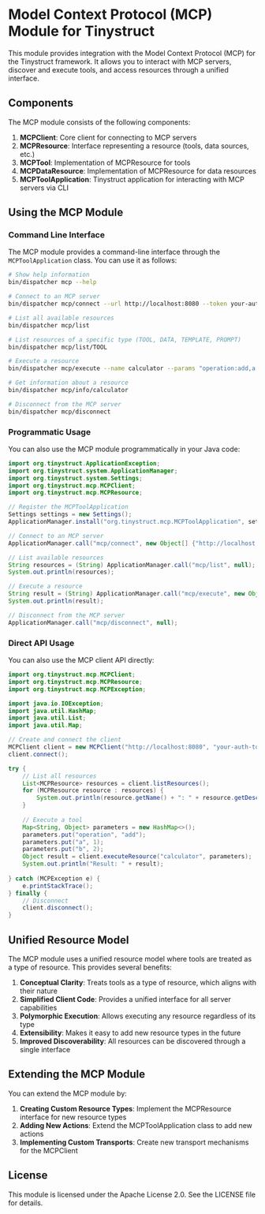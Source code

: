 # Model Context Protocol (MCP) Module for Tinystruct

This module provides integration with the Model Context Protocol (MCP) for the Tinystruct framework. It allows you to interact with MCP servers, discover and execute tools, and access resources through a unified interface.

## Components

The MCP module consists of the following components:

1. **MCPClient**: Core client for connecting to MCP servers
2. **MCPResource**: Interface representing a resource (tools, data sources, etc.)
3. **MCPTool**: Implementation of MCPResource for tools
4. **MCPDataResource**: Implementation of MCPResource for data resources
5. **MCPToolApplication**: Tinystruct application for interacting with MCP servers via CLI

## Using the MCP Module

### Command Line Interface

The MCP module provides a command-line interface through the `MCPToolApplication` class. You can use it as follows:

```bash
# Show help information
bin/dispatcher mcp --help

# Connect to an MCP server
bin/dispatcher mcp/connect --url http://localhost:8080 --token your-auth-token

# List all available resources
bin/dispatcher mcp/list

# List resources of a specific type (TOOL, DATA, TEMPLATE, PROMPT)
bin/dispatcher mcp/list/TOOL

# Execute a resource
bin/dispatcher mcp/execute --name calculator --params "operation:add,a:1,b:2"

# Get information about a resource
bin/dispatcher mcp/info/calculator

# Disconnect from the MCP server
bin/dispatcher mcp/disconnect
```

### Programmatic Usage

You can also use the MCP module programmatically in your Java code:

```java
import org.tinystruct.ApplicationException;
import org.tinystruct.system.ApplicationManager;
import org.tinystruct.system.Settings;
import org.tinystruct.mcp.MCPClient;
import org.tinystruct.mcp.MCPResource;

// Register the MCPToolApplication
Settings settings = new Settings();
ApplicationManager.install("org.tinystruct.mcp.MCPToolApplication", settings);

// Connect to an MCP server
ApplicationManager.call("mcp/connect", new Object[] {"http://localhost:8080", "your-auth-token"});

// List available resources
String resources = (String) ApplicationManager.call("mcp/list", null);
System.out.println(resources);

// Execute a resource
String result = (String) ApplicationManager.call("mcp/execute", new Object[] {"calculator", "operation:add,a:1,b:2"});
System.out.println(result);

// Disconnect from the MCP server
ApplicationManager.call("mcp/disconnect", null);
```

### Direct API Usage

You can also use the MCP client API directly:

```java
import org.tinystruct.mcp.MCPClient;
import org.tinystruct.mcp.MCPResource;
import org.tinystruct.mcp.MCPException;

import java.io.IOException;
import java.util.HashMap;
import java.util.List;
import java.util.Map;

// Create and connect the client
MCPClient client = new MCPClient("http://localhost:8080", "your-auth-token");
client.connect();

try {
    // List all resources
    List<MCPResource> resources = client.listResources();
    for (MCPResource resource : resources) {
        System.out.println(resource.getName() + ": " + resource.getDescription());
    }
    
    // Execute a tool
    Map<String, Object> parameters = new HashMap<>();
    parameters.put("operation", "add");
    parameters.put("a", 1);
    parameters.put("b", 2);
    Object result = client.executeResource("calculator", parameters);
    System.out.println("Result: " + result);
    
} catch (MCPException e) {
    e.printStackTrace();
} finally {
    // Disconnect
    client.disconnect();
}
```

## Unified Resource Model

The MCP module uses a unified resource model where tools are treated as a type of resource. This provides several benefits:

1. **Conceptual Clarity**: Treats tools as a type of resource, which aligns with their nature
2. **Simplified Client Code**: Provides a unified interface for all server capabilities
3. **Polymorphic Execution**: Allows executing any resource regardless of its type
4. **Extensibility**: Makes it easy to add new resource types in the future
5. **Improved Discoverability**: All resources can be discovered through a single interface

## Extending the MCP Module

You can extend the MCP module by:

1. **Creating Custom Resource Types**: Implement the MCPResource interface for new resource types
2. **Adding New Actions**: Extend the MCPToolApplication class to add new actions
3. **Implementing Custom Transports**: Create new transport mechanisms for the MCPClient

## License

This module is licensed under the Apache License 2.0. See the LICENSE file for details.
